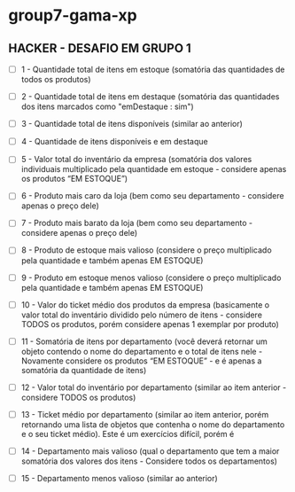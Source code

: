 # group7-gama-xp
## HACKER - DESAFIO EM GRUPO 1


- [ ] 1 - Quantidade total de itens em estoque (somatória das quantidades de todos os produtos)

- [ ] 2 - Quantidade total de itens em destaque (somatória das quantidades dos itens marcados como "emDestaque : sim")

- [ ] 3 - Quantidade total de itens disponíveis (similar ao anterior)

- [ ] 4 - Quantidade de itens disponíveis e em destaque

- [ ] 5 - Valor total do inventário da empresa (somatória dos valores individuais multiplicado pela quantidade em estoque - considere apenas os produtos “EM ESTOQUE”)

- [ ] 6 - Produto mais caro da loja (bem como seu departamento - considere apenas o preço dele)

- [ ] 7 - Produto mais barato da loja (bem como seu departamento - considere apenas o preço dele)

- [ ] 8 - Produto de estoque mais valioso (considere o preço multiplicado pela quantidade e também apenas EM ESTOQUE)

- [ ] 9 - Produto em estoque menos valioso (considere o preço multiplicado pela quantidade e também apenas EM ESTOQUE)

- [ ] 10 - Valor do ticket médio dos produtos da empresa (basicamente o valor total do inventário dividido pelo número de itens - considere TODOS os produtos, porém considere apenas 1 exemplar por produto)

- [ ] 11 - Somatória de itens por departamento (você deverá retornar um objeto contendo o nome do departamento e o total de itens nele - Novamente considere os produtos “EM ESTOQUE” - e é apenas a somatória da quantidade de itens)

- [ ] 12 - Valor total do inventário por departamento (similar ao item anterior - considere TODOS os produtos)

- [ ] 13 - Ticket médio por departamento (similar ao item anterior, porém retornando uma lista de objetos que contenha o nome do departamento e o seu ticket médio). Este é um exercícios difícil, porém é 

- [ ] 14 - Departamento mais valioso (qual o departamento que tem a maior somatória dos valores dos itens - Considere todos os departamentos)

- [ ] 15 - Departamento menos valioso (similar ao anterior)
